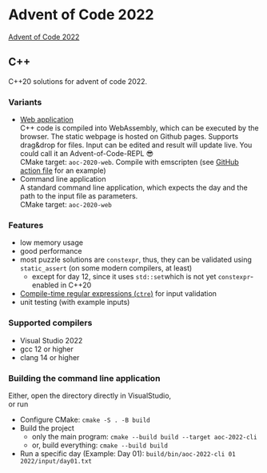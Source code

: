 # Advent of Code 2022
[Advent of Code 2022](https://adventofcode.com/2022)

## C++
C++20 solutions for advent of code 2022.

### Variants

- [Web application](https://pascalguenther.github.io/AdventOfCode2022/)  
  C++ code is compiled into WebAssembly, which can be executed by the browser. The static webpage is hosted on Github pages. Supports drag&drop for files. Input can be edited and result will update live. You could call it an Advent-of-Code-REPL 😎  
  CMake target: `aoc-2020-web`. Compile with emscripten (see [GitHub action file](/Users/pascal/repos/adventOfCode2022/.github/workflows/webapp.yml) for an example)
- Command line application  
  A standard command line application, which expects the day and the path to the input file as parameters.  
  CMake target: `aoc-2020-web`
  

### Features
- low memory usage
- good performance
- most puzzle solutions are `constexpr`, thus, they can be validated using `static_assert` (on some modern compilers, at least)
  - except for day 12, since it uses `std::set`which is not yet `constexpr`-enabled in C++20
- [Compile-time regular expressions (`ctre`)](https://github.com/hanickadot/compile-time-regular-expressions) for input validation
- unit testing (with example inputs)

### Supported compilers
- Visual Studio 2022
- gcc 12 or higher
- clang 14 or higher

### Building the command line application
Either, open the directory directly in VisualStudio,  
or run
- Configure CMake: `cmake -S . -B build`
- Build the project
   - only the main program: `cmake --build build --target aoc-2022-cli`
   - or, build everything: `cmake --build build`
- Run a specific day (Example: Day 01): `build/bin/aoc-2022-cli 01 2022/input/day01.txt`
